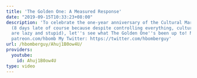 ```yaml
---
title: 'The Golden One: A Measured Response'
date: "2019-09-15T10:33:23+08:00"
description: 'To celebrate the one-year anniversary of the Cultural Marxism video
  (8 days late of course because despite controlling everything, cultural marxists
  are lazy and stupid), let''s see what The Golden One''s been up to! My Patreon:
  patreon.com/hbomb My Twitter: https://twitter.com/hbomberguy'
url: /hbomberguy/Ahuj1B0ow4U/
providers:
  youtube:
    id: Ahuj1B0ow4U
type: video
---
```

